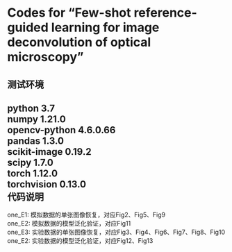 **Codes for “Few-shot reference-guided learning for image deconvolution of optical microscopy”**
============
**测试环境**<br>
---------------
python                   3.7<br>
numpy                   1.21.0<br>
opencv-python           4.6.0.66<br>
pandas                  1.3.0<br>
scikit-image            0.19.2<br>
scipy                   1.7.0<br>
torch                   1.12.0<br>
torchvision             0.13.0<br>
**代码说明**<br>
------------------
one_E1: 模拟数据的单张图像恢复，对应Fig2、Fig5、Fig9<br>
one_E2: 模拟数据的模型泛化验证，对应Fig11<br>
one_E3: 实验数据的单张图像恢复，对应Fig3、Fig4、Fig6、Fig7、Fig8、Fig10<br>
one_E2: 实验数据的模型泛化验证，对应Fig12、Fig13<br>
